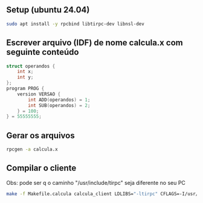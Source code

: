 ## Setup (ubuntu 24.04)

```bash
sudo apt install -y rpcbind libtirpc-dev libnsl-dev
```

## Escrever arquivo (IDF) de nome calcula.x com seguinte conteúdo

```c
struct operandos {
    int x;
    int y;
};
program PROG {
    version VERSAO {
        int ADD(operandos) = 1;
        int SUB(operandos) = 2;
    } = 100;
} = 55555555;
```

## Gerar os arquivos

```bash
rpcgen -a calcula.x
```

## Compilar o cliente

Obs: pode ser q o caminho "/usr/include/tirpc" seja diferente no seu PC

```bash
make -f Makefile.calcula calcula_client LDLIBS="-ltirpc" CFLAGS=-I/usr/include/tirpc
```
